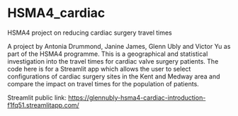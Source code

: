 # HSMA4_cardiac
HSMA4 project on reducing cardiac surgery travel times

A project by Antonia Drummond, Janine James, Glenn Ubly and Victor Yu as part of the HSMA4 programme.
This is a geographical and statistical investigation into the travel times for cardiac valve surgery patients.
The code here is for a Streamlit app which allows the user to select configurations of cardiac surgery sites in the Kent and Medway area and compare the impact on travel times for the population of patients.

Streamlit public link:
https://glennubly-hsma4-cardiac-introduction-f1fq51.streamlitapp.com/
